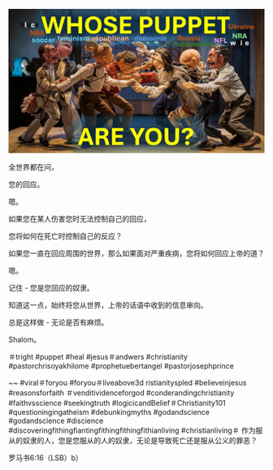 ![Video cover image](../cover.jpg "cover photo")

全世界都在问，

您的回应。

嗯。

如果您在某人伤害您时无法控制自己的回应，

您将如何在死亡时控制自己的反应？

如果您一直在回应周围的世界，那么如果面对严重疾病，您将如何回应上帝的道？

嗯。

记住 - 您是您回应的奴隶。

知道这一点，始终将您从世界，上帝的话语中收到的信息审向。

总是这样做 - 无论是否有麻烦。

Shalom。

＃tright #puppet #heal #jesus＃andwers #christianity #pastorchrisoyakhilome #prophetuebertangel #pastorjosephprince

~~ #viral＃foryou #foryou＃liveabove3d ristianityspled #believeinjesus #reasonsforfaith ＃venditividenceforgod #conderandingchristianity #faithvsscience #seekingtruth #logicicandBelief＃Christianity101 #questioningingatheism #debunkingmyths #godandscience #godandscience #discience #discoveringfithingfiantingfithingfithingfithianliving #christianliving＃ 作为服从的奴隶的人，您是您服从的人的奴隶，无论是导致死亡还是服从公义的罪恶？


罗马书6:16（LSB）b）





